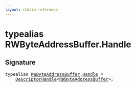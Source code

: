 ```yaml
---
layout: stdlib-reference
---
```


# typealias RWByteAddressBuffer\.Handle

## Signature

<pre>
<span class='code_keyword'>typealias</span> <a href="../types/rwbyteaddressbuffer-0126d/index.html" class="code_type">RWByteAddressBuffer</a>.<a href="handle-0.html" class="code_type">Handle</a> = 
    <a href="../types/descriptorhandle-0a/index.html" class="code_type">DescriptorHandle</a>&lt;<a href="../types/rwbyteaddressbuffer-0126d/index.html" class="code_type">RWByteAddressBuffer</a>&gt;;
</pre>

